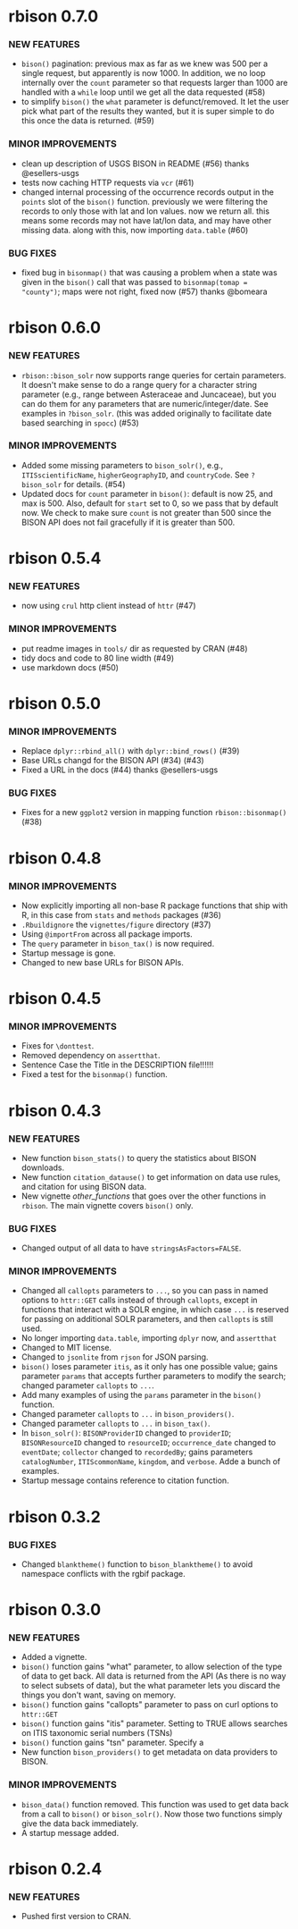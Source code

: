 rbison 0.7.0
============

### NEW FEATURES

* `bison()` pagination: previous max as far as we knew was 500 per a single request, but apparently is now 1000. In addition, we no loop internally over the `count` parameter so that requests larger than 1000 are handled with a `while` loop until we get all the data requested (#58)
* to simplify `bison()` the `what` parameter is defunct/removed. It let the user pick what part of the results they wanted, but it is super simple to do this once the data is returned. (#59)

### MINOR IMPROVEMENTS

* clean up description of USGS BISON in README (#56) thanks @esellers-usgs
* tests now caching HTTP requests via `vcr` (#61)
* changed internal processing of the occurrence records output in the `points` slot of the `bison()` function. previously we were filtering the records to only those with lat and lon values. now we return all. this means some records may not have lat/lon data, and may have other missing data. along with this, now importing `data.table` (#60)

### BUG FIXES

* fixed bug in `bisonmap()` that was causing a problem when a state was given in the `bison()` call that was passed to `bisonmap(tomap = "county")`; maps were not right, fixed now (#57) thanks @bomeara


rbison 0.6.0
============

### NEW FEATURES

* `rbison::bison_solr` now supports range queries for certain parameters. It doesn't make sense to do a range query for a character string parameter (e.g., range between Asteraceae and Juncaceae), but you can do them for any parameters that are numeric/integer/date. See examples in `?bison_solr`. (this was added originally to facilitate date based searching in `spocc`) (#53)

### MINOR IMPROVEMENTS

* Added some missing parameters to `bison_solr()`, e.g., `ITISscientificName`, `higherGeographyID`, and `countryCode`. See `?bison_solr` for details. (#54)
* Updated docs for `count` parameter in `bison()`: default is now 25, and max is 500. Also, default for `start` set to 0, so we pass that by default now. We check to make sure `count` is not greater than 500 since the BISON API does not fail gracefully if it is greater than 500.


rbison 0.5.4
============

### NEW FEATURES

* now using `crul` http client instead of `httr` (#47)

### MINOR IMPROVEMENTS

* put readme images in `tools/` dir as requested by CRAN (#48)
* tidy docs and code to 80 line width (#49)
* use markdown docs (#50)


rbison 0.5.0
============

### MINOR IMPROVEMENTS

* Replace `dplyr::rbind_all()` with `dplyr::bind_rows()` (#39)
* Base URLs changd for the BISON API (#34) (#43)
* Fixed a URL in the docs (#44) thanks @esellers-usgs

### BUG FIXES

* Fixes for a new `ggplot2` version in mapping function
`rbison::bisonmap()` (#38)


rbison 0.4.8
===============

### MINOR IMPROVEMENTS

* Now explicitly importing all non-base R package functions that ship with R, in this case from `stats` and `methods` packages (#36)
* `.Rbuildignore` the `vignettes/figure` directory (#37)
* Using `@importFrom` across all package imports.
* The `query` parameter in `bison_tax()` is now required.
* Startup message is gone.
* Changed to new base URLs for BISON APIs.


rbison 0.4.5
===============

### MINOR IMPROVEMENTS

* Fixes for `\donttest`.
* Removed dependency on `assertthat`.
* Sentence Case the Title in the DESCRIPTION file!!!!!!
* Fixed a test for the `bisonmap()` function.

rbison 0.4.3
===============

### NEW FEATURES

+ New function `bison_stats()` to query the statistics about BISON downloads.
+ New function `citation_datause()` to get information on data use rules, and citation for using BISON data.
+ New vignette *other_functions* that goes over the other functions in `rbison`. The main vignette covers `bison()` only.

### BUG FIXES

* Changed output of all data to have `stringsAsFactors=FALSE`.

### MINOR IMPROVEMENTS

* Changed all `callopts` parameters to `...`, so you can pass in named options to `httr::GET` calls instead of through `callopts`, except in functions that interact with a SOLR engine, in which case `...` is reserved for passing on additional SOLR parameters, and then `callopts` is still used.
* No longer importing `data.table`, importing `dplyr` now, and `assertthat`
* Changed to MIT license.
* Changed to `jsonlite` from `rjson` for JSON parsing.
* `bison()` loses parameter `itis`, as it only has one possible value; gains parameter `params` that accepts further parameters to modify the search; changed parameter `callopts` to `...`.
* Add many examples of using the `params` parameter in the `bison()` function.
* Changed parameter `callopts` to `...` in `bison_providers()`.
* Changed parameter `callopts` to `...` in `bison_tax()`.
* In `bison_solr()`: `BISONProviderID` changed to `providerID`; `BISONResourceID` changed to `resourceID`; `occurrence_date` changed to `eventDate`; `collector` changed to `recordedBy`; gains parameters `catalogNumber`, `ITIScommonName`, `kingdom`, and `verbose`. Adde a bunch of examples.
* Startup message contains reference to citation function.

rbison 0.3.2
===============

### BUG FIXES

* Changed `blanktheme()` function to `bison_blanktheme()` to avoid namespace conflicts with the rgbif package.

rbison 0.3.0
===============

### NEW FEATURES

* Added a vignette.
* `bison()` function gains "what" parameter, to allow selection of the type of data to get back. All data is returned from the API (As there is no way to select subsets of data), but the what parameter lets you discard the things you don't want, saving on memory.
* `bison()` function gains "callopts" parameter to pass on curl options to `httr::GET`
* `bison()` function gains "itis" parameter. Setting to TRUE allows searches on ITIS taxonomic serial numbers (TSNs)
* `bison()` function gains "tsn" parameter. Specify a
* New function `bison_providers()` to get metadata on data providers to BISON.

### MINOR IMPROVEMENTS

* `bison_data()` function removed. This function was used to get data back from a call to `bison()` or `bison_solr()`. Now those two functions simply give the data back immediately.
* A startup message added.

rbison 0.2.4
===============

### NEW FEATURES

* Pushed first version to CRAN.
